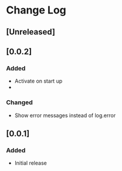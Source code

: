 # Change Log
## [Unreleased]

## [0.0.2]

### Added
- Activate on start up
- 
### Changed
- Show error messages instead of log.error

## [0.0.1]

### Added

- Initial release